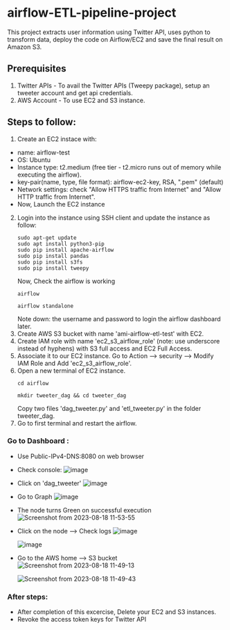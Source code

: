 # airflow-ETL-pipeline-project
This project extracts user information using Twitter API, uses python to transform data, deploy the code on Airflow/EC2 and save the final result on Amazon S3.

## Prerequisites
1. Twitter APIs - To avail the Twitter APIs (Tweepy package), setup an tweeter account and get api credentials.
2. AWS Account - To use EC2 and S3 instance.

## Steps to follow:
1. Create an EC2 instace with:
  - name: airflow-test
  - OS: Ubuntu
  - Instance type: t2.medium (free tier - t2.micro runs out of memory while executing the airflow).  
  - key-pair(name, type, file format): airflow-ec2-key, RSA, ".pem" (default)
  - Network settings: check "Allow HTTPS traffic from Internet" and "Allow HTTP traffic from Internet".
  - Now, Launch the EC2 instance
2. Login into the instance using SSH client and update the instance as follow:
    ```
    sudo apt-get update
    sudo apt install python3-pip
    sudo pip install apache-airflow
    sudo pip install pandas 
    sudo pip install s3fs
    sudo pip install tweepy
    ```
    Now, Check the airflow is working
    ```
    airflow
    ```
    ```
    airflow standalone
    ```
    Note down: the username and password to login the airflow dashboard later.
3. Create AWS S3 bucket with name 'ami-airflow-etl-test' with EC2.
4. Create IAM role with name 'ec2_s3_airflow_role' (note: use underscore instead of hyphens) with S3 full access and EC2 Full Access.
5. Associate it to our EC2 instance. Go to Action --> security --> Modify IAM Role and Add 'ec2_s3_airflow_role'.
6. Open a new terminal of EC2 instance.
    ```
    cd airflow
    ```
    ```
    mkdir tweeter_dag && cd tweeter_dag
    ```
    Copy two files 'dag_tweeter.py' and 'etl_tweeter.py' in the folder tweeter_dag.
7. Go to first terminal and restart the airflow.


### Go to Dashboard :
* Use Public-IPv4-DNS:8080 on web browser
* Check console:
  ![image](https://github.com/amishah137/airflow-ETL-pipeline-project/assets/11003645/3f409ef0-e0bf-46c4-9937-bacf9f67381e)

* Click on 'dag_tweeter'
  ![image](https://github.com/amishah137/airflow-ETL-pipeline-project/assets/11003645/a921d599-2687-42db-944e-bfe53faaa023)

* Go to Graph
  ![image](https://github.com/amishah137/airflow-ETL-pipeline-project/assets/11003645/a7559cba-5a16-4b98-8a6c-8d7ffa17977f)

* The node turns Green on successful execution
  ![Screenshot from 2023-08-18 11-53-55](https://github.com/amishah137/airflow-ETL-pipeline-project/assets/11003645/7833f30f-31ab-49dc-9823-77b4d3aa0aa6)

* Click on the node --> Check logs
  ![image](https://github.com/amishah137/airflow-ETL-pipeline-project/assets/11003645/3acb2fee-85da-446f-bbda-d4164eb5720f)

  ![image](https://github.com/amishah137/airflow-ETL-pipeline-project/assets/11003645/88715a63-8545-4366-98f8-05dcd548d195)

* Go to the AWS home --> S3 bucket
  ![Screenshot from 2023-08-18 11-49-13](https://github.com/amishah137/airflow-ETL-pipeline-project/assets/11003645/9057315d-d140-4151-9877-fde102fdcb48)

  ![Screenshot from 2023-08-18 11-49-43](https://github.com/amishah137/airflow-ETL-pipeline-project/assets/11003645/008253eb-13da-48d3-8270-8de50b02925b)

### After steps:
* After completion of this excercise, Delete your EC2 and S3 instances.
* Revoke the access token keys for Twitter API
